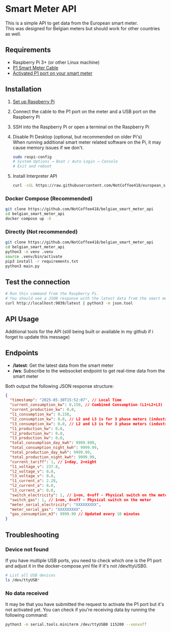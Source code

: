 # Smart Meter API

This is a simple API to get data from the European smart meter.  
This was designed for Belgian meters but should work for other countries as well.

## Requirements

- Raspberry Pi 3+ (or other Linux machine)
- [P1 Smart Meter Cable](https://webshop.cedel.nl/nl/Slimme-meter-kabel-P1-naar-USB)
- [Activated P1 port on your smart meter](https://www.stroohm.be/en/help/using-and-accessing-the-p1-port-of-the-digital-meter-in-belgium/)

## Installation

1. [Set up Raspberry Pi](https://www.raspberrypi.com/documentation/computers/getting-started.html)
2. Connect the cable to the P1 port on the meter and a USB port on the Raspberry Pi
3. SSH into the Raspberry Pi or open a terminal on the Raspberry Pi
4. Disable Pi Desktop (optional, but recommended on older Pi's)  
    When running additional smart meter related software on the Pi, it may cause memory issues if we don't.

    ```bash
    sudo raspi-config
    # System Options → Boot / Auto Login → Console
    # Exit and reboot
    ```

5. Install Interpreter API

    ```bash
    curl -sSL https://raw.githubusercontent.com/NotCoffee418/european_smart_meter/main/installers/install_interpreter.sh | sudo bash
    ```

### Docker Compose (Recommended)

```bash
git clone https://github.com/NotCoffee418/belgian_smart_meter_api
cd belgian_smart_meter_api
docker compose up -d
```

### Directly (Not recommended)

```bash
git clone https://github.com/NotCoffee418/belgian_smart_meter_api
cd belgian_smart_meter_api
python3 -m venv .venv
source .venv/bin/activate
pip3 install -r requirements.txt
python3 main.py
```

## Test the connection

```bash
# Run this command from the Raspberry Pi.
# You should see a JSON response with the latest data from the smart meter.
curl http://localhost:9039/latest | python3 -m json.tool
```



## API Usage

Additional tools for the API (still being built or available in my github if i forget to update this message)


## Endpoints

- **/latest**: Get the latest data from the smart meter
- **/ws**: Subscribe to the websocket endpoint to get real-time data from the smart meter

Both output the following JSON response structure:

```json
{
  "timestamp": "2025-05-30T15:52:07", // Local Time
  "current_consumption_kw": 0.150, // Combined Consumption (L1+L2+L3)
  "current_production_kw": 0.0,
  "l1_consumption_kw": 0.150,
  "l2_consumption_kw": 0.0, // L2 and L3 is for 3 phase meters (industrial)
  "l3_consumption_kw": 0.0, // L2 and L3 is for 3 phase meters (industrial)
  "l1_production_kw": 0.0,
  "l2_production_kw": 0.0,
  "l3_production_kw": 0.0,
  "total_consumption_day_kwh": 9999.999,
  "total_consumption_night_kwh": 9999.99,
  "total_production_day_kwh": 9999.99,
  "total_production_night_kwh": 9999.99,
  "current_tariff": 1, // 1=day, 2=night
  "l1_voltage_v": 237.8,
  "l2_voltage_v": 0.0,
  "l3_voltage_v": 0.0,
  "l1_current_a": 2.28,
  "l2_current_a": 0.0,
  "l3_current_a": 0.0,
  "switch_electricity": 1, // 1=on, 0=off - Physical switch on the meter
  "switch_gas": 1, // 1=on, 0=off - Physical switch on the meter
  "meter_serial_electricity": "XXXXXXXXX",
  "meter_serial_gas": "XXXXXXXXX",
  "gas_consumption_m3": 9999.99 // Updated every 10 minutes
}
```

## Troubleshooting

### Device not found

If you have multiple USB ports, you need to check which one is the P1 port and adjust it in the docker-compose.yml file if it's not /dev/ttyUSB0.

```bash
# List all USB devices
ls /dev/ttyUSB*
```

### No data received
It may be that you have submitted the request to activate the P1 port but it's not activated yet.
You can check if you're receiving data by running the following command:

```bash
python3 -m serial.tools.miniterm /dev/ttyUSB0 115200 --xonxoff
```

